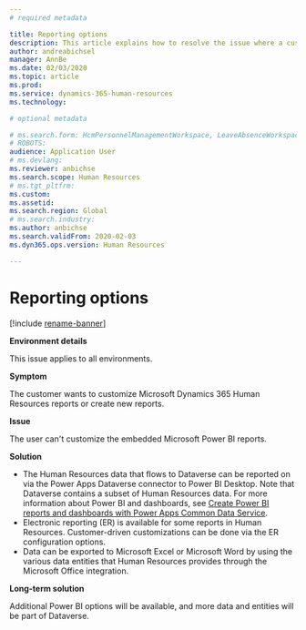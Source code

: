 ```yaml
---
# required metadata

title: Reporting options
description: This article explains how to resolve the issue where a customer wants to customize Microsoft Dynamics 365 Human Resources reports or create new reports.
author: andreabichsel
manager: AnnBe
ms.date: 02/03/2020
ms.topic: article
ms.prod: 
ms.service: dynamics-365-human-resources
ms.technology: 

# optional metadata

# ms.search.form: HcmPersonnelManagementWorkspace, LeaveAbsenceWorkspace, HcmTalentBenefitWorkspace, HcmCompensationWorkspace, HcmEmployeeDevelopmentWorkspace, HcmLearningWorkspace
# ROBOTS: 
audience: Application User
# ms.devlang: 
ms.reviewer: anbichse
ms.search.scope: Human Resources
# ms.tgt_pltfrm: 
ms.custom: 
ms.assetid: 
ms.search.region: Global
# ms.search.industry: 
ms.author: anbichse
ms.search.validFrom: 2020-02-03
ms.dyn365.ops.version: Human Resources

---
```


# Reporting options

[!include [rename-banner](~/includes/cc-data-platform-banner.md)]

**Environment details**

This issue applies to all environments.

**Symptom**

The customer wants to customize Microsoft Dynamics 365 Human Resources reports or create new reports.

**Issue**

The user can't customize the embedded Microsoft Power BI reports.

**Solution**

- The Human Resources data that flows to Dataverse can be reported on via the Power Apps Dataverse connector to Power BI Desktop. Note that Dataverse contains a subset of Human Resources data. For more information about Power BI and dashboards, see [Create Power BI reports and dashboards with Power Apps Common Data Service](https://powerapps.microsoft.com/blog/cdsconnectortopowerbi).
- Electronic reporting (ER) is available for some reports in Human Resources. Customer-driven customizations can be done via the ER configuration options.
- Data can be exported to Microsoft Excel or Microsoft Word by using the various data entities that Human Resources provides through the Microsoft Office integration.

**Long-term solution**

Additional Power BI options will be available, and more data and entities will be part of Dataverse.
